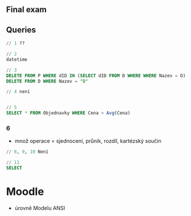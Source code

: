 ## Final exam


## Queries
```sql
// 1 ??

// 2
datetime

// 3
DELETE FROM P WHERE dID IN (SELECT dID FROM D WHERE WHERE Nazev = D)
DELETE FROM D WHERE Nazev = "D"

// 4 není


// 5
SELECT * FROM Objednavky WHERE Cena > Avg(Cena)
```

### 6
* množ operace = sjednocení, průnik, rozdíl, kartézský součin

```sql
// 8, 9, 10 Není

// 11
SELECT 
```




# Moodle
* úrovně Modelu ANSI
